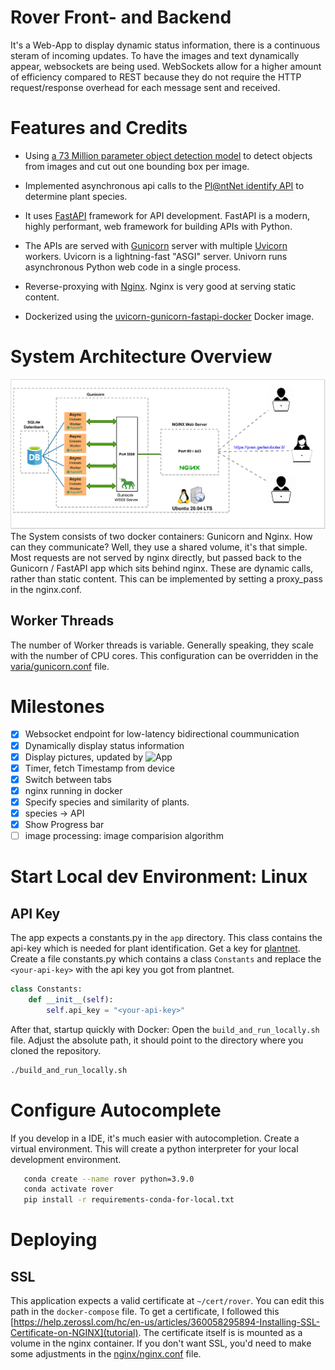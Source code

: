 # Rover Front- and Backend
It's a Web-App to display dynamic status information, there is a continuous steram of incoming updates. To have the images and text dynamically appear, websockets are being used. WebSockets allow for a higher amount of efficiency compared to REST because they do not require the HTTP request/response overhead for each message sent and received.

# Features and Credits 

* Using [a 73 Million parameter object detection model](https://github.com/ultralytics/yolov5#pretrained-checkpoints) to detect objects from images and cut out one bounding box per image.

* Implemented asynchronous api calls to the [Pl@ntNet identify API](https://identify.plantnet.org/) to determine plant species. 
* It uses [FastAPI](https://fastapi.tiangolo.com/) framework for API development. FastAPI is a modern, highly performant, web framework for building APIs with Python.

* The APIs are served with [Gunicorn](https://gunicorn.org/) server with multiple [Uvicorn](https://www.uvicorn.org/) workers. Uvicorn is a lightning-fast "ASGI" server. Univorn runs asynchronous Python web code in a single process.

* Reverse-proxying with [Nginx](https://www.nginx.com). Nginx is very good at serving static content. 

* Dockerized using the [uvicorn-gunicorn-fastapi-docker](https://github.com/tiangolo/uvicorn-gunicorn-fastapi-docker) Docker image.


# System Architecture Overview
![](https://github.com/cyrillkuettel/rover/blob/main/doc/diagram/w.png)
The System consists of two docker containers: Gunicorn and Nginx. How can they communicate? Well, they use a shared volume, it's that simple. Most requests are not served by nginx directly, but passed back to the Gunicorn / FastAPI app which sits behind nginx. These are dynamic calls, rather than static content. This can be implemented by setting a proxy_pass in the nginx.conf.

## Worker Threads
The number of Worker threads is variable. Generally speaking, they scale with the number of CPU cores. This configuration can be overridden in the [varia/gunicorn.conf](gunicorn.conf) file. 

# Milestones
- [x] Websocket endpoint for low-latency bidirectional coummunication
- [x] Dynamically display status information
- [X] Display pictures, updated by ![App](https://github.com/cyrillkuettel/ecstatic-pilot)
- [x] Timer, fetch Timestamp from device
- [X] Switch between tabs
- [x] nginx running in docker
- [x] Specify species and similarity of plants.
- [x] species -> API
- [x] Show Progress bar
- [ ] image processing: image comparision algorithm

# Start Local dev Environment: Linux
## API Key
The app expects a constants.py in the `app` directory. This class contains the api-key which is needed for plant identification.
Get a key for [plantnet](https://my.plantnet.org/usage).
Create a file constants.py which contains a class `Constants` and replace the `<your-api-key>` with the api key you got from plantnet.
```python
class Constants:
    def __init__(self):
        self.api_key = "<your-api-key>"

```
After that, startup quickly with Docker:
Open the `build_and_run_locally.sh` file.
Adjust the absolute path, it should point to the directory where you cloned the repository.
 ```bash
 ./build_and_run_locally.sh
```


# Configure Autocomplete
If you develop in a IDE, it's much easier with autocompletion.
Create a virtual environment. This will create a python interpreter for your local development environment. 

```bash
   conda create --name rover python=3.9.0
   conda activate rover
   pip install -r requirements-conda-for-local.txt 
```
# Deploying
## SSL
This application expects a valid certificate at `~/cert/rover`. You can edit this path in the `docker-compose` file. To get a certificate, I followed this [https://help.zerossl.com/hc/en-us/articles/360058295894-Installing-SSL-Certificate-on-NGINX](tutorial). 
The certificate itself is is mounted as a volume in the nginx container. 
If you don't want SSL, you'd need to make some adjustments in the [nginx/nginx.conf](nginx.conf) file. 


